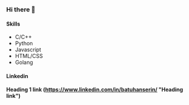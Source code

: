 ### Hi there 👋

#### Skills

- C/C++
- Python
- Javascript
- HTML/CSS
- Golang

#### Linkedin

#### Heading 1 link (https://www.linkedin.com/in/batuhanserin/ "Heading link")
<!--
**BatuhanSerin/BatuhanSerin** is a ✨ _special_ ✨ repository because its `README.md` (this file) appears on your GitHub profile.

Here are some ideas to get you started:

- 🔭 I’m currently working on ...
- 🌱 I’m currently learning ...
- 👯 I’m looking to collaborate on ...
- 🤔 I’m looking for help with ...
- 💬 Ask me about ...
- 📫 How to reach me: ...
- 😄 Pronouns: ...
- ⚡ Fun fact: ...
-->
